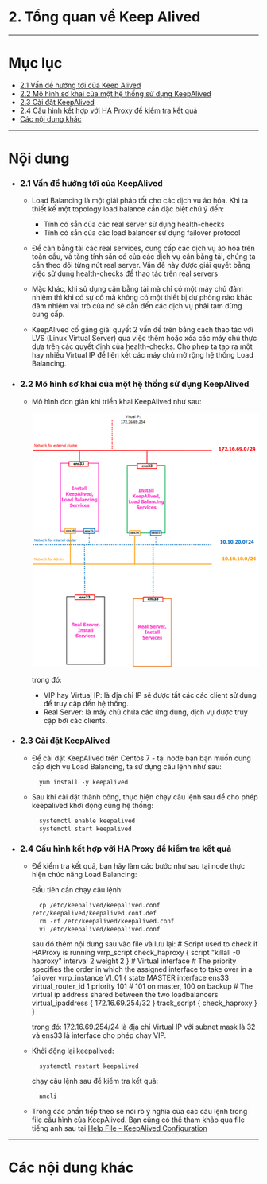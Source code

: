 # 2. Tổng quan về Keep Alived

____

# Mục lục


- [2.1 Vấn đề hướng tới của Keep Alived](#issue)
- [2.2 Mô hình sơ khai của một hệ thống sử dụng KeepAlived](#models)
- [2.3 Cài đặt KeepAlived](#install)
- [2.4 Cấu hình kết hợp với HA Proxy để kiểm tra kết quả](#config)
- [Các nội dung khác](#content-others)

____

# <a name="content">Nội dung</a>

- ### <a name="issue">2.1 Vấn đề hướng tới của KeepAlived</a>

	- Load Balancing là một giải pháp tốt cho các dịch vụ ảo hóa. Khi ta thiết kế một topology load balance cần đặc biệt chú ý đến:

		- Tính có sẵn của các real server sử dụng health-checks
		- Tính có sẵn của các load balancer sử dụng failover protocol

	- Để cân bằng tải các real services, cung cấp các dịch vụ ảo hóa trên toàn cầu, và tăng tính sẵn có của các dịch vụ cân bằng tải, chúng ta cần theo dõi từng nút real server. Vấn đề này được giải quyết bằng việc sử dụng health-checks để thao tác trên real servers

	- Mặc khác, khi sử dụng cân bằng tải mà chỉ có một máy chủ đảm nhiệm thì khi có sự cố mà không có một thiết bị dự phòng nào khác đảm nhiệm vai trò của nó sẽ dẫn đến các dịch vụ phải tạm dừng cung cấp. 

	- KeepAlived cố gắng giải quyết 2 vấn đề trên bằng cách thao tác với LVS (Linux Virtual Server) qua việc thêm hoặc xóa các máy chủ thực dựa trên các quyết định của health-checks. Cho phép ta tạo ra một hay nhiều Virtual IP để liên kết các máy chủ mở rộng hệ thống Load Balancing.

- ### <a name="models">2.2 Mô hình sơ khai của một hệ thống sử dụng KeepAlived</a>

	- Mô hình đơn giản khi triển khai KeepAlived như sau:

		![img](../images/ka-chart.png)

		trong đó:

		+ VIP hay Virtual IP: là địa chỉ IP sẽ được tất các các client sử dụng để truy cập đến hệ thống.
		+ Real Server: là máy chủ chứa các ứng dụng, dịch vụ được truy cập bới các clients.

- ### <a name="install">2.3 Cài đặt KeepAlived</a>

	- Để cài đặt KeepAlived trên Centos 7 - tại node bạn bạn muốn cung cấp dịch vụ Load Balancing, ta sử dụng câu lệnh như sau:

			yum install -y keepalived

	- Sau khi cài đặt thành công, thực hiện chạy câu lệnh sau để cho phép keepalived khởi động cùng hệ thống:

			systemctl enable keepalived
			systemctl start keepalived

- ### <a name="config">2.4 Cấu hình kết hợp với HA Proxy để kiểm tra kết quả</a>

	- Để kiểm tra kết quả, bạn hãy làm các bước như sau tại node thực hiện chức năng Load Balancing:

		Đầu tiên cần chạy câu lệnh:

			cp /etc/keepalived/keepalived.conf /etc/keepalived/keepalived.conf.def
			rm -rf /etc/keepalived/keepalived.conf
			vi /etc/keepalived/keepalived.conf

		sau đó thêm nội dung sau vào file và lưu lại:
			# Script used to check if HAProxy is running
			vrrp_script check_haproxy {
				script "killall -0 haproxy"
				interval 2
				weight 2
			}
			# Virtual interface
			# The priority specifies the order in which the assigned interface to take over in a failover
			vrrp_instance VI_01 {
				state MASTER
				interface ens33
				virtual_router_id 1
				priority 101 # 101 on master, 100 on backup
			# The virtual ip address shared between the two loadbalancers
				virtual_ipaddress {
					172.16.69.254/32
				}
				track_script {
					check_haproxy
				}
			}

		trong đó: 172.16.69.254/24 là địa chỉ Virtual IP với subnet mask là 32 và ens33 là interface cho phép chạy VIP.

	- Khởi động lại keepalived:

			systemctl restart keepalived

		chạy câu lệnh sau để kiểm tra kết quả:

			nmcli

	- Trong các phần tiếp theo sẽ nói rõ ý nghĩa của các câu lệnh trong file cấu hình của KeepAlived. Bạn cũng có thể tham khảo qua file tiếng anh sau tại [Help File - KeepAlived Configuration](../files/helpKeepAlived.conf)


____

# <a name="content-others">Các nội dung khác</a>
